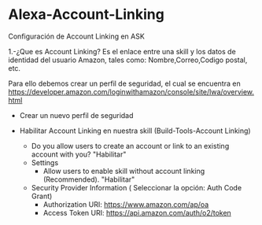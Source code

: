 # Alexa-Account-Linking
Configuración de Account Linking en ASK

1.-¿Que es Account Linking?
Es el enlace entre una skill y los datos de identidad del usuario Amazon, tales como: Nombre,Correo,Codigo postal, etc.

Para ello debemos crear un perfil de seguridad, el cual se encuentra en https://developer.amazon.com/loginwithamazon/console/site/lwa/overview.html

- Crear un nuevo perfil de seguridad
- Habilitar Account Linking en nuestra skill (Build-Tools-Account Linking)

  - Do you allow users to create an account or link to an existing account with you?    "Habilitar"
  - Settings
    - Allow users to enable skill without account linking (Recommended).   "Habilitar"
  - Security Provider Information ( Seleccionar la opción: Auth Code Grant)
      - Authorization URI:  https://www.amazon.com/ap/oa
      - Access Token URI:   https://api.amazon.com/auth/o2/token


